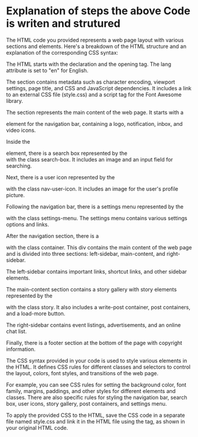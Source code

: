 # Explanation of steps the above Code is writen and strutured

The HTML code you provided represents a web page layout with various sections and elements. Here's a breakdown of the HTML structure and an explanation of the corresponding CSS syntax:

The HTML starts with the <!DOCTYPE html> declaration and the opening <html> tag. The lang attribute is set to "en" for English.

The <head> section contains metadata such as character encoding, viewport settings, page title, and CSS and JavaScript dependencies. It includes a link to an external CSS file (style.css) and a script tag for the Font Awesome library.

The <body> section represents the main content of the web page. It starts with a <nav> element for the navigation bar, containing a logo, notification, inbox, and video icons.

Inside the <nav> element, there is a search box represented by the <div> with the class search-box. It includes an image and an input field for searching.

Next, there is a user icon represented by the <div> with the class nav-user-icon. It includes an image for the user's profile picture.

Following the navigation bar, there is a settings menu represented by the <div> with the class settings-menu. The settings menu contains various settings options and links.

After the navigation section, there is a <div> with the class container. This div contains the main content of the web page and is divided into three sections: left-sidebar, main-content, and right-sidebar.

The left-sidebar contains important links, shortcut links, and other sidebar elements.

The main-content section contains a story gallery with story elements represented by the <div> with the class story. It also includes a write-post container, post containers, and a load-more button.

The right-sidebar contains event listings, advertisements, and an online chat list.

Finally, there is a footer section at the bottom of the page with copyright information.

The CSS syntax provided in your code is used to style various elements in the HTML. It defines CSS rules for different classes and selectors to control the layout, colors, font styles, and transitions of the web page.

For example, you can see CSS rules for setting the background color, font family, margins, paddings, and other styles for different elements and classes. There are also specific rules for styling the navigation bar, search box, user icons, story gallery, post containers, and settings menu.

To apply the provided CSS to the HTML, save the CSS code in a separate file named style.css and link it in the HTML file using the <link> tag, as shown in your original HTML code.
